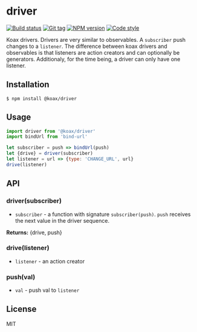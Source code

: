
# driver

[![Build status][travis-image]][travis-url]
[![Git tag][git-image]][git-url]
[![NPM version][npm-image]][npm-url]
[![Code style][standard-image]][standard-url]

Koax drivers. Drivers are very similar to observables. A `subscriber` push changes to a `listener`. The difference between koax drivers and observables is that listeners are action creators and can optionally be generators. Additionaly, for the time being, a driver can only have one listener.

## Installation

    $ npm install @koax/driver

## Usage

```js
import driver from '@koax/driver'
import bindUrl from 'bind-url'

let subscriber = push => bindUrl(push)
let {drive} = driver(subscriber)
let listener = url => {type: 'CHANGE_URL', url}
drive(listener)

```

## API

### driver(subscriber)

- `subscriber` - a function with signature `subscriber(push)`. `push` receives the next value in the driver sequence.

**Returns:** {drive, push}

### drive(listener)

- `listener` - an action creator

### push(val)

- `val` - push val to `listener`

## License

MIT

[travis-image]: https://img.shields.io/travis/koaxjs/driver.svg?style=flat-square
[travis-url]: https://travis-ci.org/koaxjs/driver
[git-image]: https://img.shields.io/github/tag/koaxjs/driver.svg?sytle=flat-square
[git-url]: https://github.com/koaxjs/driver
[standard-image]: https://img.shields.io/badge/code%20style-standard-brightgreen.svg?style=flat-square
[standard-url]: https://github.com/feross/standard
[npm-image]: https://img.shields.io/npm/v/@koax/driver.svg?style=flat-square
[npm-url]: https://npmjs.org/package/@koax/driver
